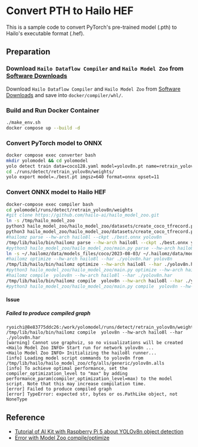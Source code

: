 # Convert PTH to Hailo HEF

This is a sample code to convert PyTorch's pre-trained model (.pth) to Hailo's executable format (.hef).

## Preparation

### Download `Hailo Dataflow Compiler` and `Hailo Model Zoo` from [Software Downloads](https://hailo.ai/developer-zone/software-downloads/)

Download `Hailo Dataflow Compiler` and `Hailo Model Zoo` from [Software Downloads](https://hailo.ai/developer-zone/software-downloads/) and save into `docker/compiler/whl/`.

### Build and Run Docker Container

```bash
./make_env.sh
docker compose up --build -d
```

### Convert PyTorch model to ONNX

```bash
docker compose exec converter bash
mkdir yolomodel && cd yolomodel
yolo detect train data=coco128.yaml model=yolov8n.pt name=retrain_yolov8n epochs=100 batch=16
cd ./runs/detect/retrain_yolov8n/weights/
yolo export model=./best.pt imgsz=640 format=onnx opset=11
```

### Convert ONNX model to Hailo HEF

```bash
docker-compose exec compiler bash
cd yolomodel/runs/detect/retrain_yolov8n/weights
#git clone https://github.com/hailo-ai/hailo_model_zoo.git
ln -s /tmp/hailo_model_zoo
python3 hailo_model_zoo/hailo_model_zoo/datasets/create_coco_tfrecord.py val2017
python3 hailo_model_zoo/hailo_model_zoo/datasets/create_coco_tfrecord.py calib2017
#hailomz parse --hw-arch hailo8l --ckpt ./best.onnx yolov8n
/tmp/lib/hailo/bin/hailomz parse --hw-arch hailo8l --ckpt ./best.onnx yolov8n
#python3 hailo_model_zoo/hailo_model_zoo/main.py parse --hw-arch hailo8l --ckpt ./best.onnx yolov8n
ln -s ~/.hailomz/data/models_files/coco/2023-08-03/ ~/.hailomz/data/models_files/coco/2023-06-18
#hailomz optimize --hw-arch hailo8l --har ./yolov8n.har yolov8n
/tmp/lib/hailo/bin/hailomz optimize --hw-arch hailo8l --har ./yolov8n.har yolov8n
#python3 hailo_model_zoo/hailo_model_zoo/main.py optimize --hw-arch hailo8l --har ./yolov8n.har yolov8n
#hailomz compile  yolov8n --hw-arch hailo8l --har ./yolov8n.har 
/tmp/lib/hailo/bin/hailomz compile  yolov8n --hw-arch hailo8l --har ./yolov8n.har 
#python3 hailo_model_zoo/hailo_model_zoo/main.py compile  yolov8n --hw-arch hailo8l --har ./yolov8n.har
```

#### Issue

##### Failed to produce compiled graph
```
ryoichi@8e83775ddc26:/work/yolomodel/runs/detect/retrain_yolov8n/weights$ /tmp/lib/hailo/bin/hailomz compile  yolov8n --hw-arch hailo8l --har ./yolov8n.har 
[warning] Cannot use graphviz, so no visualizations will be created
<Hailo Model Zoo INFO> Start run for network yolov8n ...
<Hailo Model Zoo INFO> Initializing the hailo8l runner...
[info] Loading model script commands to yolov8n from /tmp/lib/hailo/hailo_model_zoo/cfg/alls/generic/yolov8n.alls
[info] To achieve optimal performance, set the compiler_optimization_level to "max" by adding performance_param(compiler_optimization_level=max) to the model script. Note that this may increase compilation time.
[error] Failed to produce compiled graph
[error] TypeError: expected str, bytes or os.PathLike object, not NoneType
```

## Reference

- [Tutorial of AI Kit with Raspberry Pi 5 about YOLOv8n object detection](https://wiki.seeedstudio.com/tutorial_of_ai_kit_with_raspberrypi5_about_yolov8n_object_detection/)
- [Error with Model Zoo compile/optimize](https://community.hailo.ai/t/error-with-model-zoo-compile-optimize/5959)
